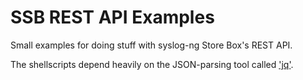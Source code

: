 SSB REST API Examples
=====================

Small examples for doing stuff with syslog-ng Store Box's REST API.

The shellscripts depend heavily on the JSON-parsing tool called ['jq'](http://stedolan.github.io/jq/).
